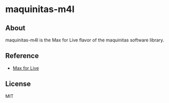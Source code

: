 # maquinitas-m4l

## About  

maquinitas-m4l is the Max for Live flavor of the maquinitas software library.  

## Reference  

* [Max for Live](https://www.ableton.com/en/live/max-for-live/)

## License  

MIT
